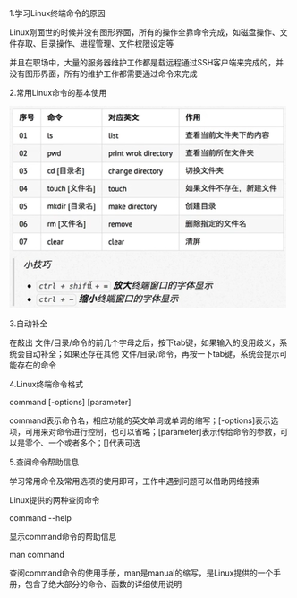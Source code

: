 1.学习Linux终端命令的原因

Linux刚面世的时候并没有图形界面，所有的操作全靠命令完成，如磁盘操作、文件存取、目录操作、进程管理、文件权限设定等

并且在职场中，大量的服务器维护工作都是载远程通过SSH客户端来完成的，并没有图形界面，所有的维护工作都需要通过命令来完成

2.常用Linux命令的基本使用

![常用Linux命令](https://github.com/CrystalMathYao/Basic-Knowledge-Learning/blob/master/Linux入门基础知识/Figure/常用Linux命令.png)

3.自动补全

在敲出 文件/目录/命令的前几个字母之后，按下tab键，如果输入的没用歧义，系统会自动补全；如果还存在其他 文件/目录/命令，再按一下tab键，系统会提示可能存在的命令

4.Linux终端命令格式

command [-options] [parameter]

command表示命令名，相应功能的英文单词或单词的缩写；[-options]表示选项，可用来对命令进行控制，也可以省略；[parameter]表示传给命令的参数，可以是零个、一个或者多个；[]代表可选

5.查阅命令帮助信息

学习常用命令及常用选项的使用即可，工作中遇到问题可以借助网络搜索

Linux提供的两种查阅命令

command --help

显示command命令的帮助信息

man command

查阅command命令的使用手册，man是manual的缩写，是Linux提供的一个手册，包含了绝大部分的命令、函数的详细使用说明

